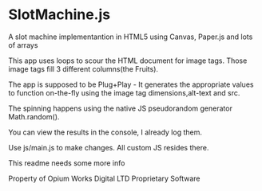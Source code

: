 SlotMachine.js
=============

A slot machine implementantion in HTML5 using Canvas, Paper.js and lots of arrays

This app uses loops to scour the HTML document for image tags. 
Those image tags fill 3 different columns(the Fruits).

The app is supposed to be Plug+Play - It generates the appropriate values to function on-the-fly using the image tag dimensions,alt-text and src.

The spinning happens using the native JS pseudorandom generator Math.random().

You can view the results in the console, I already log them.

Use js/main.js to make changes. All custom JS resides there.


This readme needs some more info

Property of Opium Works Digital LTD
Proprietary Software

